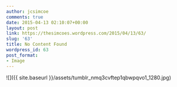 ```yaml
---
author: jcsimcoe
comments: true
date: 2015-04-13 02:10:07+00:00
layout: post
link: https://thesimcoes.wordpress.com/2015/04/13/63/
slug: '63'
title: No Content Found
wordpress_id: 63
post_format:
- Image
---
```


![]({{ site.baseurl }}/assets/tumblr_nmq3cvftep1qbwpqvo1_1280.jpg)
